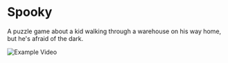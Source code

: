 # Spooky
A puzzle game about a kid walking through a warehouse on his way home, but he's afraid of the dark.

![Example Video](Spooky-Showcase.gif)